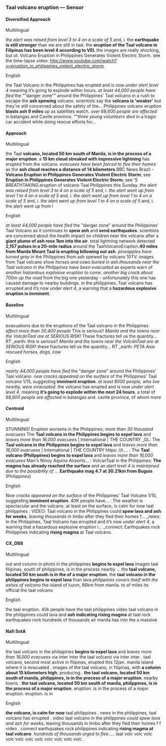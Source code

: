 ### Taal volcano eruption — Sensor


#### Diversified Approach

Multilingual

*the alert was raised from level 3 to 4 on a scale of 5* and, i. the **earthquake is still stronger** than we are still in taal. the **eruption of the Taal volcano in Filipinas has been level 4 according to VEI**. the images are really shocking, but ot.
Volcano Eruption in Philippines Generates Violent Electric Storm. see the time-lapse video: http://www.youtube.com/watch?v=eruption_in_philippines_violent_electric_storm.

English

the Taal Volcano in the Philippines has erupted and is now *under alert level 4* meaning it’s going to explode within hours. *at least 44,000 people have fled* the ""danger zone"" around the Philippines' Taal volcano in a rush to escape the **ash spewing** volcano. scientists say the **volcano is 'weaker'** but they're still concerned about the safety of the...
Philippines volcano eruption **blasts ash 9 miles** up as satellites watch. *over 68,600 people are affected* in batangas and Cavite province. ""*three young volunteers died* in a tragic car accident while doing rescue efforts for...

#### Approach

Multilingual

the Taal **volcano, located 50 km south of Manila, is in the process of a major eruption**. a **15 km cloud streaked with impressive lightning** has erupted from the volcano. *evacuees have been forced to flee their homes* as the **ash cloud reaches a distance of 14 kilometers**.BBC News Brazil - **Volcano Eruption in Philippines Generates Violent Electric Storm**; see **Eruption in Philippines Generates Violent Electric Storm**; see 'S BREATHTAKING.eruption of volcano Taal Philippines this Sunday. *the alert was raised from level 3 to 4 on a scale of 5* and, i. *the alert went up from level 1 to 4 on a scale of 5* and, i. *the alert went up from level 1 to 4 on a scale of 5* and, i. *the alert went up from level 1 to 4 on a scale of 5* and, i. the alert went up from l

English

*at least 44,000 people have fled* the "danger zone" around the Philippines' Taal Volcano as it continues to **spew ash** and **send earthquakes**. scientists are concerned about the health impact on children near the volcano after a **giant plume of ash rose 1km into the air**. total lightning network detected **2,157 pulses in a 20-mile radius** around the TaalVolcanoEruption.**40 miles from Manila Mount Taal is erupting billowing out ash**. *pineapples have turned gray* in the Philippines from ash spewed by volcano 10TV. images from Taal volcano show *horses and cows buried in ash*.*thousands near the Taal volcano in the Philippines have been evacuated* as experts warn of *another hazardous explosive eruption to come*. *another big crack about 700m up the road* from the big one yesterday - unfortunately this one has caused damage to nearby buildings. in the philippines, Taal volcano has errupted and it’s now *under alert 4*, a warning that a **hazardous explosive eruption is imminent**.


#### Baseline

Multilingual

evacuations due to the eruptions of the Taal volcano in the Philippines *affect more than 30,400 people* This is serious!! *Manila and the towns near the VolcánTaal are at SERIOUS RISK*! These fractures tell us the quantity... RT _earth: this is serious!! *Manila and the towns near the VolcánTaal are at SERIOUS RISK*! these fractures tell us the quantity... RT _earth: *PETA Asia rescued horses, dogs, cow*

English

*nearly 44,000 people have fled* the "danger zone" around the Philippines' Taal volcano. *new cracks appeared on the surface* of the Philippines' Taal volcano 1/15, suggesting **imminent eruption**. *at least 8000 people, who live nearby, were evacuated*. the volcano has erupted and is now *under alert level 4*, meaning **it’s going to explode within the next 24 hours**. a total of *68,600 people are affected* in batangas and. cavite province, of whom more


#### Centroid

Multilingual

STUNNING!
Eruption worsens in the Philippines; *more than 30 thousand evacuees*
  The **Taal volcano in the Philippines begins to expel lava** and *leaves more than 16,000 evacuees* | International | THE COUNTRY   _GL: The **Taal volcano in the Philippines begins to expel lava** and *leaves more than 16,000 evacuees* | International | THE COUNTRY https: //t.…  : The **Taal volcano (Philippines) begins to expel lava** and *leaves more than 16,000 evacuees*
Man's Ninoy Aquino Airports…  : VolcanTaal in the Philippines: **The magma has already reached the surface** and an *alert level 4 is maintained due to the possibility of* ... **Earthquake mag 4.7 at 30.21km from Buguis** (Philippines)

English

*New cracks appeared on the surface* of the Philippines' Taal Volcano 1/15, suggesting **imminent eruption**.
40K people have…  : The weather is spectacular and the volcano, at least on the surface, is calm for now taal philippines   : VIDEO: Taal volcano in the Philippines could **spew lava and ash for weeks**, *leaving thousands in limbo* after they fled their homes f…  _news: In the Philippines, Taal Volcano has errupted and it’s now *under alert 4*, a warning that a hazardous explosive eruption i…  _connect: Earthquakes rock Philippines indicating **rising magma** at Taal volcano.


#### CX\_DB8

Multilingual

out and column in photo in the philippines **begins to expel lava** images taal filipinas, south of philippines, is in the process nearby ... the **taal volcano, located 50 km south is in the of a major eruption**. the **taal volcano in the philippines begins to expel lava** than lava *philippines covers itself with the ashes of volcano* the island of luzon, 66km from manila. to of miles its official the taal volcano

English

the taal eruption. 40k people have the taal philippines video taal volcano in the philippines could lava and **ash indicating rising magma** at taal rock earthquakes rock hundreds of thousands air manila has into the a massive


#### Nafi SotA

Multilingual

the taal volcano in the philippines **begins to expel lava** and *leaves more than 16,000 evacuees* via inter inter the taal volcano via inter inter .
taal volcano, second most active in filipinas, erupted this 12jan. manila island where it is evacuated .
images of the taal volcano, in filipinas, with **a column about 15 kilometers high**, producing .
**the taal volcano, located 50 km south of manila, philippines, is in the process of a major eruption**. nearby towns .
**the taal volcano, located 50 km south of manila, philippines, is in the process of a major eruption**. eruption. is in the process of a major eruption. eruption. is in

English

**the volcano, is calm for now** taal philippines .
news in the philippines, taal volcano has errupted .
video taal volcano in the philippines *could spew lava and ash for weeks*, leaving thousands in limbo after they fled their homes f f video .
connect earthquakes rock philippines indicating **rising magma at taal volcano**. *hundreds of thousands urged to flee*..... taal volc volc volc volc volc volc volc volc volc volc volc .
